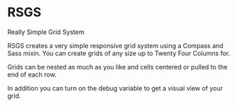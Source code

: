 RSGS
====

Really Simple Grid System

RSGS creates a very simple responsive grid system using a Compass and Sass mixin. 
You can create grids of any size up to Twenty Four Columns for.

Grids can be nested as much as you like and cells centered or pulled to the end of each row.

In addition you can turn on the debug variable to get a visual view of your grid.
